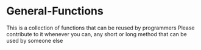 # General-Functions
This is a collection of functions that can be reused by programmers
Please contribute to it whenever you can, any short or long method that can be used by someone else
